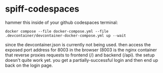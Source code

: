 # spiff-codespaces

hammer this inside of your github codespaces terminal:

    docker compose --file docker-compose.yml --file .devcontainer/devcontainer-docker-compose.yml up --wait

since the devcontainer.json is currently not being used.
then access the exposed port address for 8003 in the browser (8003 is the nginx container that reverse proxies requests to frontend (/) and backend (/api).
the setup doesn't quite work yet.
you get a partially-successful login and then end up back on the login page.
